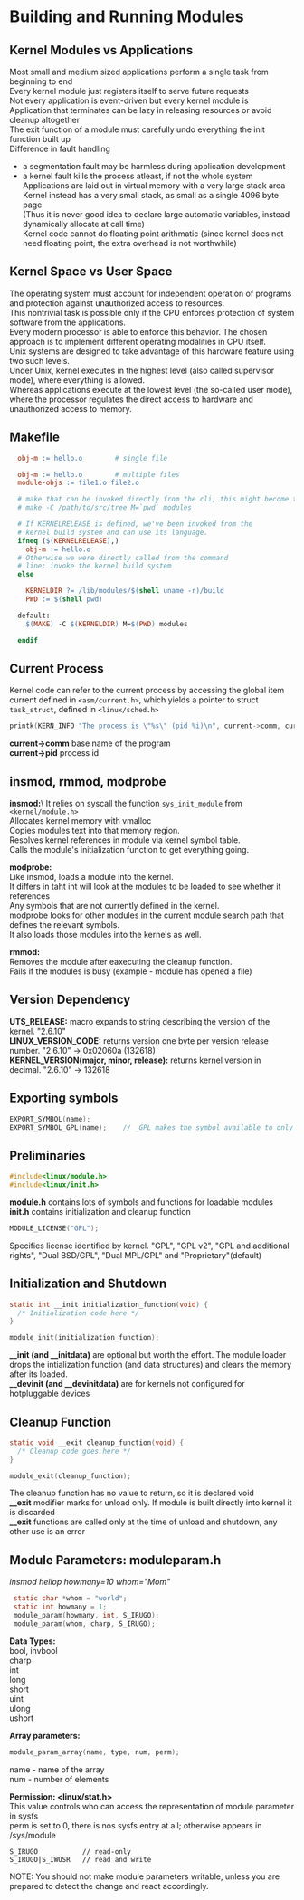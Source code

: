 # Building and Running Modules 

## Kernel Modules vs Applications
  Most small and medium sized applications perform a single task from beginning to end\
  Every kernel module just registers itself to serve future requests\
  Not every application is event-driven but every kernel module is\
  Application that terminates can be lazy in releasing resources or avoid cleanup altogether\
  The exit function of a module must carefully undo everything the init function built up\
  Difference in fault handling
   - a segmentation fault may be harmless during application development
   - a kernel fault kills the process atleast, if not the whole system
  Applications are laid out in virtual memory with a very large stack area\
  Kernel instead has a very small stack, as small as a single 4096 byte page\
  (Thus it is never good idea to declare large automatic variables, instead dynamically allocate at call time)\
  Kernel code cannot do floating point arithmatic (since kernel does not need floating point, the extra overhead is not worthwhile)

## Kernel Space vs User Space
  The operating system must account for independent operation of programs and protection against unauthorized access to resources.\
  This nontrivial task is possible only if the CPU enforces protection of system software from the applications.\
  Every modern processor is able to enforce this behavior. The chosen approach is to implement different operating modalities in CPU itself.\
  Unix systems are designed to take advantage of this hardware feature using two such levels.\
  Under Unix, kernel executes in the highest level (also called supervisor mode), where everything is allowed.\
  Whereas applications execute at the lowest level (the so-called user mode), where the processor regulates the direct access to hardware and unauthorized access to memory.

## Makefile

``` Makefile
  obj-m := hello.o        # single file

  obj-m := hello.o        # multiple files
  module-objs := file1.o file2.o

  # make that can be invoked directly from the cli, this might become tiresome
  # make -C /path/to/src/tree M=`pwd` modules

  # If KERNELRELEASE is defined, we've been invoked from the
  # kernel build system and can use its language.
  ifneq ($(KERNELRELEASE),)
    obj-m := hello.o
  # Otherwise we were directly called from the command
  # line; invoke the kernel build system
  else

    KERNELDIR ?= /lib/modules/$(shell uname -r)/build
    PWD := $(shell pwd)

  default:
    $(MAKE) -C $(KERNELDIR) M=$(PWD) modules

  endif
```

## Current Process
  Kernel code can refer to the current process by accessing the global item current defined in `<asm/current.h>`,
  which yields a pointer to struct `task_struct`, defined in `<linux/sched.h>`

  ``` C
  printk(KERN_INFO "The process is \"%s\" (pid %i)\n", current->comm, current->pid);
  ```

  **current->comm**   base name of the program\
  **current->pid**    process id

## insmod, rmmod, modprobe
  **insmod:**\ 
    It relies on syscall the function `sys_init_module` from `<kernel/module.h>`\
    Allocates kernel memory with vmalloc\
    Copies modules text into that memory region.\
    Resolves kernel references in module via kernel symbol table.\
    Calls the module's initialization function to get everything going.

  **modprobe:**\
    Like insmod, loads a module into the kernel.\
    It differs in taht int will look at the modules to be loaded to see whether it references\
    Any symbols that are not currently defined in the kernel.\
    modprobe looks for other modules in the current module search path that defines the relevant symbols.\
    It also loads those modules into the kernels as well.

  **rmmod:**\
    Removes the module after eaxecuting the cleanup function.\
    Fails if the modules is busy (example - module has opened a file)

## Version Dependency
  **UTS_RELEASE:** macro expands to string describing the version of the kernel. "2.6.10"\
  **LINUX_VERSION_CODE:** returns version one byte per version release number. "2.6.10" -> 0x02060a (132618)\
  **KERNEL_VERSION(major, minor, release):** returns kernel version in decimal. "2.6.10" -> 132618

## Exporting symbols
  ``` C
  EXPORT_SYMBOL(name);
  EXPORT_SYMBOL_GPL(name);    // _GPL makes the symbol available to only GPL-licensed modules
  ```

## Preliminaries
  
  ``` C
  #include<linux/module.h>
  #include<linux/init.h>
  ```

  **module.h**  contains lots of symbols and functions for loadable modules\
  **init.h**    contains initialization and cleanup function

  ``` C
  MODULE_LICENSE("GPL");
  ```

  Specifies license identified by kernel. "GPL", "GPL v2", "GPL and additional rights", "Dual BSD/GPL", "Dual MPL/GPL" and "Proprietary"(default)

## Initialization and Shutdown
  ``` C
  static int __init initialization_function(void) {
    /* Initialization code here */
  }
  
  module_init(initialization_function);
  ```

  **__init (and __initdata)** are optional but worth the effort. The module loader drops the intialization function (and data structures) and clears the memory after its loaded.\
  **__devinit (and __devinitdata)** are for kernels not configured for hotpluggable devices

## Cleanup Function

  ``` C
  static void __exit cleanup_function(void) {
    /* Cleanup code goes here */
  }

  module_exit(cleanup_function);
  ```
  The cleanup function has no value to return, so it is declared void\
  **__exit** modifier marks for unload only. If module is built directly into kernel it is discarded\
  **__exit** functions are called only at the time of unload and shutdown, any other use is an error

## Module Parameters: moduleparam.h
  
  _insmod hellop howmany=10 whom="Mom"_
   ``` C
    static char *whom = "world";
    static int howmany = 1;
    module_param(howmany, int, S_IRUGO);
    module_param(whom, charp, S_IRUGO);
   ```

   **Data Types:**\
   bool, invbool\
   charp\
   int\
   long\
   short\
   uint\
   ulong\
   ushort
    
   **Array parameters:**
   ``` C
   module_param_array(name, type, num, perm);
   ```
   name - name of the array\
   num - number of elements

   **Permission: <linux/stat.h>**\
   This value controls who can access the representation of module parameter in sysfs\
   perm is set to 0, there is nos sysfs entry at all; otherwise appears in /sys/module
   
   ```
   S_IRUGO           // read-only
   S_IRUGO|S_IWUSR   // read and write
   ```

   NOTE: You should not make module parameters writable, unless you are prepared to detect the change and react accordingly.
